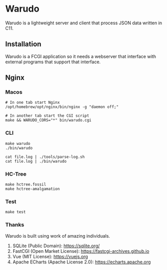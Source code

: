 # Warudo
Warudo is a lightweight server and client that process JSON data written in C11.

## Installation
Warudo is a FCGI application so it needs a webserver that interface with
external programs that support that interface.

## Nginx

### Macos

```
# In one tab start Nginx
/opt/homebrew/opt/nginx/bin/nginx -g "daemon off;"

# In another tab start the CGI script
make && WARUDO_CORS="*" bin/warudo.cgi
```

### CLI
```
make warudo
./bin/warudo

cat file.log | ./tools/parse-log.sh
cat file.log | ./bin/warudo
```

### HC-Tree
```
make hctree.fossil
make hctree-amalgamation
```

### Test
`make test`

### Thanks
Warudo is built using work of amazing individuals.

1. SQLite (Public Domain): https://sqlite.org/
2. FastCGI (Open Market License): https://fastcgi-archives.github.io
3. Vue (MIT License): https://vuejs.org
4. Apache ECharts (Apache License 2.0): https://echarts.apache.org

